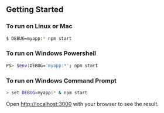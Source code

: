 ## Getting Started

### To run on Linux or Mac
``` bash
$ DEBUG=myapp:* npm start
```

### To run on Windows Powershell
``` bash
PS> $env:DEBUG='myapp:*'; npm start
```

### To run on Windows Command Prompt
``` bash
> set DEBUG=myapp:* & npm start
```


Open [http://localhost:3000](http://localhost:3000) with your browser to see the result.
